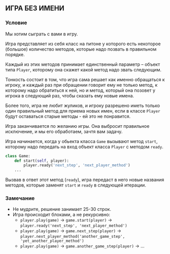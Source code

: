 ## ИГРА БЕЗ ИМЕНИ

### Условие

Мы хотим сыграть с вами в игру.

Игра представляет из себя класс на питоне у которого есть некоторое (большое) количество методов,
которые надо позвать в правильном порядке.

Каждый из этих методов принимает единственный параметр – 
объект типа `Player`, которому она скажет какой метод надо звать следующим.

Тонкость состоит в том, что игра сама решает как именно обращаться к игроку, 
и каждый раз при обращении говорит ему не только метод, к которому надо обратиться к ней, 
но и метод, который она позовет у игрока в следующий раз, чтобы сказать ему новые имена.

Более того, игра не любит жуликов, и игроку разрешено иметь только один 
правильный метод для приема новых имен, если в классе `Player` будут оставаться старые методы - 
ей это не понравится.

Игра заканчивается по желанию игры. Она выбросит правильное исключение,
и мы его обработаем, зачтя вам задачу.

Игра начинается, когда у обьекта класса `Game` вызывают метод `start`, 
которому надо передать на вход объект класса `Player` с методом `ready`.
```python
class Game:
    def start(self, player):
        player.ready('next_step', 'next_player_method')
    ...
```
Вызвав в ответ этот метод (`ready`), игра передаст в него новые названия методов, 
которые заменят `start` и `ready` в следующей итерации.

 
### Замечание

* Не мудрите, решение занимает 25-30 строк.
* Игра происходит блоками, а не рекурсивно:
  - `player.play(game)` -> `game.start(player)` -> `player.ready('next_step', 'next_player_method')`
  - `player.play(game)` -> `game.next_step(player)` -> `player.next_player_method('another_game_step', 'yet_another_player_method')`
  - `player.play(game)` -> `game.another_game_step(player)` -> ...
